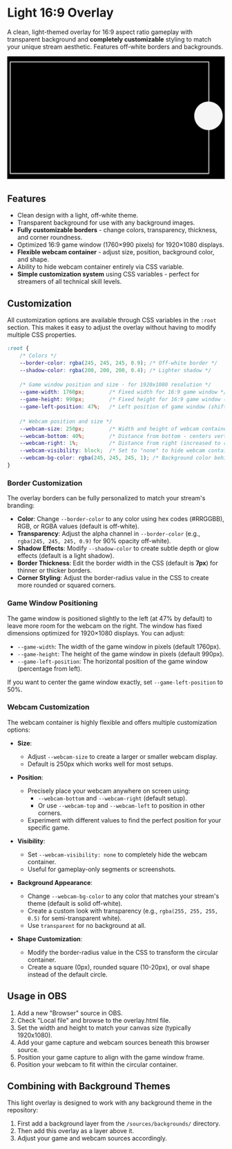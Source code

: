 # Light 16:9 Overlay

A clean, light-themed overlay for 16:9 aspect ratio gameplay with transparent background and **completely customizable** styling to match your unique stream aesthetic. Features off-white borders and backgrounds.

![Light 16:9 Overlay](../../../docs/screenshots/light-16-9.png) <!-- Placeholder: Update with actual screenshot -->

## Features

- Clean design with a light, off-white theme.
- Transparent background for use with any background images.
- **Fully customizable borders** - change colors, transparency, thickness, and corner roundness.
- Optimized 16:9 game window (1760×990 pixels) for 1920×1080 displays.
- **Flexible webcam container** - adjust size, position, background color, and shape.
- Ability to hide webcam container entirely via CSS variable.
- **Simple customization system** using CSS variables - perfect for streamers of all technical skill levels.

## Customization

All customization options are available through CSS variables in the `:root` section. This makes it easy to adjust the overlay without having to modify multiple CSS properties.

```css
:root {
    /* Colors */
    --border-color: rgba(245, 245, 245, 0.9); /* Off-white border */
    --shadow-color: rgba(200, 200, 200, 0.4); /* Lighter shadow */

    /* Game window position and size - for 1920x1080 resolution */
    --game-width: 1760px;        /* Fixed width for 16:9 game window */
    --game-height: 990px;        /* Fixed height for 16:9 game window (1760 * 9/16) */
    --game-left-position: 47%;   /* Left position of game window (shifted left to reduce overlap) */

    /* Webcam position and size */
    --webcam-size: 250px;        /* Width and height of webcam container */
    --webcam-bottom: 40%;        /* Distance from bottom - centers vertically on game side */
    --webcam-right: 1%;          /* Distance from right (increased to reduce overlap) */
    --webcam-visibility: block;  /* Set to "none" to hide webcam container */
    --webcam-bg-color: rgba(245, 245, 245, 1); /* Background color behind webcam - solid off-white */
}
```

### Border Customization

The overlay borders can be fully personalized to match your stream's branding:

- **Color**: Change `--border-color` to any color using hex codes (#RRGGBB), RGB, or RGBA values (default is off-white).
- **Transparency**: Adjust the alpha channel in `--border-color` (e.g., `rgba(245, 245, 245, 0.9)` for 90% opacity off-white).
- **Shadow Effects**: Modify `--shadow-color` to create subtle depth or glow effects (default is a light shadow).
- **Border Thickness**: Edit the border width in the CSS (default is **7px**) for thinner or thicker borders.
- **Corner Styling**: Adjust the border-radius value in the CSS to create more rounded or squared corners.

### Game Window Positioning

The game window is positioned slightly to the left (at 47% by default) to leave more room for the webcam on the right. The window has fixed dimensions optimized for 1920×1080 displays. You can adjust:

- `--game-width`: The width of the game window in pixels (default 1760px).
- `--game-height`: The height of the game window in pixels (default 990px).
- `--game-left-position`: The horizontal position of the game window (percentage from left).

If you want to center the game window exactly, set `--game-left-position` to 50%.

### Webcam Customization

The webcam container is highly flexible and offers multiple customization options:

- **Size**:
  - Adjust `--webcam-size` to create a larger or smaller webcam display.
  - Default is 250px which works well for most setups.

- **Position**:
  - Precisely place your webcam anywhere on screen using:
    - `--webcam-bottom` and `--webcam-right` (default setup).
    - Or use `--webcam-top` and `--webcam-left` to position in other corners.
  - Experiment with different values to find the perfect position for your specific game.

- **Visibility**:
  - Set `--webcam-visibility: none` to completely hide the webcam container.
  - Useful for gameplay-only segments or screenshots.

- **Background Appearance**:
  - Change `--webcam-bg-color` to any color that matches your stream's theme (default is solid off-white).
  - Create a custom look with transparency (e.g., `rgba(255, 255, 255, 0.5)` for semi-transparent white).
  - Use `transparent` for no background at all.

- **Shape Customization**:
  - Modify the border-radius value in the CSS to transform the circular container.
  - Create a square (0px), rounded square (10-20px), or oval shape instead of the default circle.

## Usage in OBS

1. Add a new "Browser" source in OBS.
2. Check "Local file" and browse to the overlay.html file.
3. Set the width and height to match your canvas size (typically 1920x1080).
4. Add your game capture and webcam sources beneath this browser source.
5. Position your game capture to align with the game window frame.
6. Position your webcam to fit within the circular container.

## Combining with Background Themes

This light overlay is designed to work with any background theme in the repository:

1. First add a background layer from the `/sources/backgrounds/` directory.
2. Then add this overlay as a layer above it.
3. Adjust your game and webcam sources accordingly.
